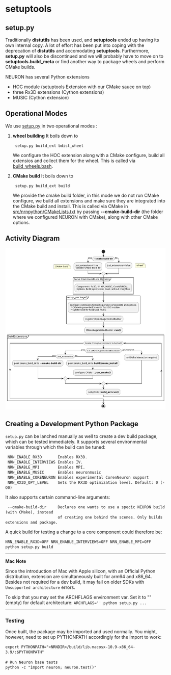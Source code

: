 # setuptools

## **setup.py**

Traditionally **distutils** has been used, and **setuptools** ended up having its own internal copy. A lot of effort has been put into coping with the deprecation of **distutils** and accomodating **setuptools**. Furthermore, **setup.py** will also be discontinued and we will probably have to move on to **setuptools.build_meta** or find another way to package wheels and perform CMake builds.

 NEURON has several Python extensions
* HOC module (setuptools Extension with our CMake sauce on top)
* three Rx3D extensions (Cython extensions)
* MUSIC (Cython extension)

## **Operational Modes**

We use [setup.py](../../../setup.py) in two operational modes
:

1) **wheel building**
    It boils down to

        setup.py build_ext bdist_wheel

    We configure the HOC extension along with a CMake configure, build all extensios and collect them for the wheel. This is called via [build_wheels.bash](../../../packaging/python/build_wheels.bash).

2) **CMake build**
    It boils down to

        setup.py build_ext build

    We provide the cmake build folder, in this mode we do not run CMake configure, we build all extensions and make sure they are integrated into the CMake build and install. This is called via CMake in [src/nrnpython/CMakeLists.txt](../../../src/nrnpython/CMakeLists.txt) by passing **--cmake-build-dir** (the folder where we configured NEURON with CMake), along with other CMake options.


## **Activity Diagram**

![](images/setup-py.png)


## Creating a Development Python Package

`setup.py` can be lanched manually as well to create a dev build package, which can be tested
immediately. It supports several environmental variables through which the build can be tuned:

```
 NRN_ENABLE_RX3D       Enables RX3D.
 NRN_ENABLE_INTERVIEWS Enables IV.
 NRN_ENABLE_MPI        Enables MPI.
 NRN_ENABLE_MUSIC      Enables neuronmusic
 NRN_ENABLE_CORENEURON Enables experimental CorenNeuron support
 NRN_RX3D_OPT_LEVEL    Sets the RX3D optimization level. Default: 0 (-O0)
```

It also supports certain command-line arguments:

```
 --cmake-build-dir     Declares one wants to use a specic NEURON build (with CMake), instead
                       of creating one behind the scenes. Only builds extensions and package.
```

A quick build for testing a change to a core component could therefore be:

```
NRN_ENABLE_RX3D=OFF NRN_ENABLE_INTERVIEWS=OFF NRN_ENABLE_MPI=OFF python setup.py build
```

---
**Mac Note**

Since the introduction of Mac with Apple silicon, with an Official Python distribution, extension are simultaneously built for arm64 and x86_64. Besides not required for a dev build, it may fail
on older SDKs with `Unsupported architecture` errors.

To skip that you may set the ARCHFLAGS environment var. Set it to "" (empty) for default architecture: `ARCHFLAGS='' python setup.py ...`

---

### Testing

Once built, the package may be imported and used normally. You might, however, need to set up
PYTHONPATH accordingly for the import to work:

```
export PYTHONPATH="<NRNDIR>/build/lib.macosx-10.9-x86_64-3.9/:$PYTHONPATH"

# Run Neuron base tests
python -c "import neuron; neuron.test()"
```
